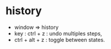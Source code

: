 # history 
- window => history
- key : ctrl + z : undo multiples steps,
- ctrl + alt + z : toggle between states. 
